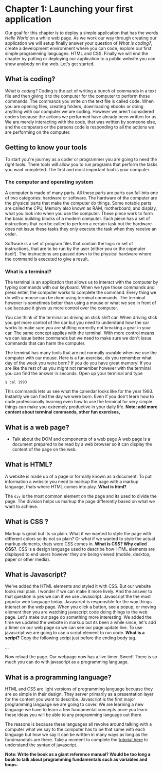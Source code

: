 # Chapter 1: Launching your first application
Our goal for this chapter is to deploy a simple application that has the words *Hello World* on a while web page. As we work our way through creating our application we will setup finally answer your question of *What is coding?*, create a development environment where you can code, explore our first simple programming languages: HTML and CSS. Finally we will end the chapter by putting or deploying our application to a public website you can show anybody on the web. Let's get started.

## What is coding?
*What is coding?* Coding is the act of writing a bunch of commands in a text file and then giving it to the computer for the computer to perform those commands. The commands you write on the text file is called code. When you are opening files, creating folders, downloading ebooks or doing anything with our computer we are coding. However we aren't considered coders because the actions we performed have already been written for us. We are merely interacting with the code, that was written by someone else, and the computers or the persons code is responding to all the actions we are performing on the computer. 

## Getting to know your tools
To start you're journey as a coder or programmer you are going to need the right tools. There tools will allow you to run programs that perform the tasks you want completed. The first and most important tool is your computer.

### The computer and operating system
A computer is made of many parts. All these parts are parts can fall into one of two categories: hardware or software. The hardware of the computer are the physical parts that make the computer do things. Some notable parts are called the CPU, Memory also known as RAM, motherboard, and display, what you look into when you use the computer. These piece work to form the basic building blocks of a modern computer. Each piece has a set of instructions that can be called to perform a certain task but the hardware does not issue these tasks they only execute the task when they receive an order. 

Software is a set of program files that contain the logic or set of instructions, that are to be run by the user (either you or the copmuter itself). The instructions are passed down to the physical hardware where the command is executed to give a result. 

### What is a terminal?
The terminal is an application that allows us to interact with the computer by typing commands with our keyboard. When we type those commands and press enter, the computer works to complete the command. Every thing we do with a mouse can be done using terminal commands. The terminal however is sometimes better than using a mouse or what we see in front of use because it gives us more control over the computer. 

You can think of the terminal as driving an stick shift car. When driving stick you get more control of the car but you need to understand how the car works to make sure you are shifting correctly not breaking a gear in your car. The same concept applies with the terminal. With more control means we can issue better commands but we need to make sure we don't issue commands that can harm the computer. 

The terminal has many tools that are not normally useable when we use the computer with our mouse. Here is a fun exercise, do you remember what day of the week you were born? If you do you have great memory! If you are like the rest of us you might not remember however with the terminal you can find the answer in seconds. Open up your terminal and type

```
$ cal 1993
```

This commands lets us see what the calendar looks like for the year 1993. Instantly we can find the day we were born. Even if you don't learn how to code professionally learning even how to use the terminal for very simple things can make you extremely productive in your daily life. **Note: add more content about terminal commands, other fun exercises,**


## What is a web page?
* Talk about the DOM and components of a web page
A web page is a document prepared to be read by a web browser so it can display the content of the page on the web. 


## What is HTML?
A website is made up of a page or formally known as a document. To put information a website you need to 
markup the page with a markup language, thats where HTML comes into play. **What is html?** 

The `div` is the most common element on the page and its used to divide the page. The division helps us markup the page differently based on what we want to achieve. 

## What is CSS ?
Markup is great but its so plain. What if we wanted to style the page with different colors so its not so plain? Or what if we wanted to style the actual markup elements, thats were CSS comes in. **What is CSS? Why called CSS?**. CSS is a design language used to describe how HTML elements are displayed to end users however they are being viewed (mobile, desktop, paper or other media).

## What is Javascript?
We've added the HTML elements and styled it with CSS. But our website looks real plain. I wonder if we can make it more lively. And the answer to that question is yes we can if we use Javascript. Javascript the the most popular web language today. Javascript is responsible for the way things interact on the web page. When you click a button, see a popup, or moving element then you are watching javascript code doing things to the web page. Let's make our page do something more interesting. We added the time we updated the website in markup but its been a while since, let's add a timer on our web page so we can see our page update live. To use javascript we are going to use a script element to run code. **What is a script?** Copy the following script just before the ending body tag.

...

Now reload the page. Our webpage now has a live timer. Sweet! There is so much you can do with javascript as a programming language. 


## What is a programming language?
HTML and CSS are light versions of programming language becuase they are so simple in their design. They server primarily as a presentation layer for the content you want to describe. Javascript is the first major programming language we are going to cover. We are learning a new language we have to learn a few fundamental concepts once you learn these ideas you will be able to any programming language out there. 

The reasons is because these languages all revolve around talking with a computer what we say to the computer has to be that same with each language but how we say it can be written in many ways as long as the fundmanetals are there. Take a moment to complete the [tutorial here](https://www.w3schools.com/js/default.asp) to understand the syntax of javascript.

**Note: Write the book as a giant reference manual? Would be too long a book to talk about programming fundamentals such as variables and loops.**